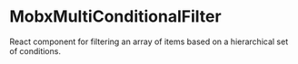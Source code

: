 # MobxMultiConditionalFilter
React component for filtering an array of items based on a hierarchical set of conditions.
